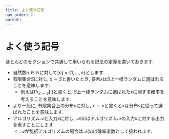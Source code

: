 ```yaml
---
title: よく使う記号
nav_order: 2
parent: 
---
```

# よく使う記号

ほとんどのセクションで共通して用いられる記法の定義を書いておきます.
- 自然数$n\in \mathbb{N}$に対して$[n]=\{1,\dots,n\}$とします.
- 有限集合$S$に対し, $x\sim S$と書いたとき, 要素$x$は$S$上一様ランダムに選ばれることを意味します.
  - 例えば$\Pr_{x\sim S}[\cdot]$と書くと, $S$上一様ランダムに選ばれた$x$に関する確率を考えることを意味します.
- より一般に, 有限集合上の分布$\nu$に対し, $x\sim \nu$と書くと$x$は分布$\nu$に従って選ばれたことを意味します.
- アルゴリズム$\mathcal{A}$と入力$x$に対し, $\mathcal{A}(x)$はアルゴリズム$\mathcal{A}$の入力$x$に対する出力を表すことにします.
  - $\mathcal{A}$が乱択アルゴリズムの場合は$\mathcal{A}(x)$は確率変数として扱われます.
